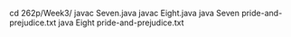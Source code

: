 cd 262p/Week3/
javac Seven.java
javac Eight.java
java Seven pride-and-prejudice.txt
java Eight pride-and-prejudice.txt
